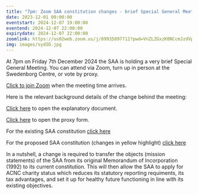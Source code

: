 ```yaml
---
title: "7pm: Zoom SAA constitution changes - brief Special General Meeting"
date: 2023-12-01 00:00:00
eventstart: 2024-12-07 19:00:00
eventend: 2024-12-07 22:00:00
expirydate: 2024-12-07 22:00:00
zoomlink: https://us02web.zoom.us/j/89935897712?pwd=VnZLZGxzK0NCcmJzdVplQkx0OUc5Zz09
img: images/sydID.jpg
---
```


At 7pm on Friday 7th December 2024 the SAA is holding a very brief Special General Meeting. You can attend via Zoom, turn up in person at the Swedenborg Centre, or vote by proxy.

[Click to join Zoom](https://us02web.zoom.us/j/89935897712?pwd=VnZLZGxzK0NCcmJzdVplQkx0OUc5Zz09) when the meeting time arrives.

Here is the relevant background details of the change behind the meeting:

[Click here](https://static.swedenborg.com.au/pdf/fliers/saasgm20241207constitution.pdf) to open the explanatory document.

[Click here](https://static.swedenborg.com.au/pdf/fliers/saasgm20241207proxy.pdf) to open the proxy form.

For the existing SAA constitution [click here](https://static.swedenborg.com.au/pdf/constitution.pdf)

For the proposed SAA constitution (changes in yellow highlight) [click here](https://static.swedenborg.com.au/pdf/newconstitution.pdf)

In a nutshell, a change is required to transfer the objects (mission statements) of the SAA from its original Memorandum of Incorporation (1992) to its current constitution. This will then allow the SAA to apply for ACNC charity status which reduces its statutory reporting requiments, its tax advantages, and set it up for healthy future functioning in line with its existing objectives.
